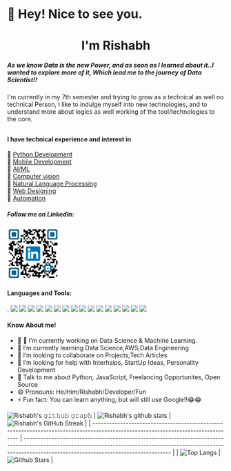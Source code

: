 # 👋 Hey! Nice to see you.
<h1 align="center">I'm Rishabh</h1>

<h5>
As we know Data is the new Power, and as soon as I learned about it..I wanted to explore more of it, Which lead me to the journey of Data Scientist!!
<br/></h5>
I'm currently in my 7th semester and trying to grow as a technical as well no technical Person,
I like to indulge myself into new technologies, and to understand more about logics as well
working of the tool/technologies to the core.<br/>
</h4>

##
#### I have technical experience and interest in 
🎯 [Python Development](#)<br/>
🎯 [Mobile Development](#)<br/>
🎯 [AI/ML](#)<br/>
🎯 [Computer vision](#)<br/>
🎯 [Natural Language Processing](#)<br/>
🎯 [Web Designing ](#)<br/>
🎯 [Automation](#)<br/>

##### Follow me on LinkedIn:
<img src="required/qrcode.png" width="120" height="120">


#### Languages and Tools:
.
<img src="https://user-images.githubusercontent.com/74089340/185174868-bfe581b4-9c1f-4143-9a9e-52109102636c.png" width="" height="48">
<img src="https://user-images.githubusercontent.com/74089340/185173473-c7abba76-594e-447e-8fbd-9f2d4b8c8c9b.png" width="" height="48">
<img src="https://user-images.githubusercontent.com/74089340/185173849-6df8191d-3865-4f17-92fb-0a8d90d22fc5.png" width="" height="48">
<img src="https://user-images.githubusercontent.com/74089340/185173934-6a2459f4-d29c-47e2-8026-dc5203a8d4e9.png" width="" height="48">
<img src="https://user-images.githubusercontent.com/74089340/185174028-0fcf7b16-0fef-4f45-8b26-946940011eb3.png" width="" height="48">
<img src="https://user-images.githubusercontent.com/74089340/185174053-4be41cff-c890-445d-8504-29bed908c56b.png" width="" height="48">
<img src="https://user-images.githubusercontent.com/74089340/185174081-ea76b5ba-0cc9-4cc8-9b49-5bb3b970b558.png" width="" height="48">
<img src="https://user-images.githubusercontent.com/74089340/185174111-3879b191-a6c4-448b-9b2f-c6fea8aee42e.png" width="" height="48">
<img src="https://user-images.githubusercontent.com/74089340/185174135-03660f87-a0d7-423d-bbb2-fba81c474d6e.png" width="" height="48">
<img src="https://user-images.githubusercontent.com/74089340/185174159-e6e8f1e0-e367-4bf1-b73d-79ebc6854357.png" width="" height="48">
<img src="https://user-images.githubusercontent.com/74089340/185174194-7346c00b-a494-4ca6-babd-8131d444b730.png" width="" height="48">
<img src="https://user-images.githubusercontent.com/74089340/185174235-a256775f-d67f-4537-971b-b5b378237a14.png" width="" height="48">
<img src="https://user-images.githubusercontent.com/74089340/185174271-a0d8edb5-a921-49f9-8337-ea38dc41f69c.png" width="" height="48">
<img src="https://user-images.githubusercontent.com/74089340/185174294-75ca6e22-8fae-4dc3-b16b-e181828d9fc2.png" width="" height="48">
<img src="https://user-images.githubusercontent.com/74089340/185174318-e3762cc5-e109-450e-94dc-48740582a513.png" width="" height="48">
<img src="https://user-images.githubusercontent.com/74089340/185174329-98c9ec72-ced7-4f71-9d00-c171a03b5aa5.png" width="" height="48">



#### Know About me!
- 🔭 🔭 I’m currently working on Data Science & Machine Learning.
- 🌱 I’m currently learning Data Science,AWS,Data Engineering
- 👯 I’m looking to collaborate on Projects,Tech Articles
- 🤔 I’m looking for help with Interhsips, StartUp Ideas, Personality Development
- 💬 Talk to me about Python, JavaScript, Freelancing Opportunites, Open Source
- 😄 Pronouns: He/Him/Rishabh/Developer/Fun
- ⚡ Fun fact: You can learn anything, but will still use Google!!😂😂



![Rishabh's 𝚐𝚒𝚝𝚑𝚞𝚋 𝚐𝚛𝚊𝚙𝚑](https://activity-graph.herokuapp.com/graph?username=Rishbah-76&theme=redical)
| ![Rishabh's github stats](https://github-readme-stats.vercel.app/api?username=Rishbah-76&show_icons=true) | ![Rishabh's GitHub Streak](https://github-readme-streak-stats.herokuapp.com/?user=Rishbah-76) |
| --------------------------------------------------------------------------------------------------------------------------------- | ----------------------------------------------------------------------------------------------------------------------------------------------------------------------------------------------------------------- |
| ![Top Langs](https://github-readme-stats.vercel.app/api/top-langs/?username=Rishbah-76&langs_count=8) | ![Github Stars](https://github-readme-stats.vercel.app/api?username=Rishbah-76&show_icons=true&locale=en&count_private=true&hide_rank=true&custom_title=My%20GitHub%20Stats) |
